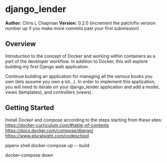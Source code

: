 # django_lender

**Author**: Chris L Chapman
**Version**: 0.2.0 (increment the patch/fix version number up if you make more commits past your first submission)

## Overview

Introduction to the concept of Docker and working within containers as a part of the developer workflow. In addition to Docker, this will explore building my first Django web application.

Continue building an application for managing all the various books you own (lets assume you own a lot…). In order to implement this application, you will need to iterate on your django_lender application and add a model, views (templates), and controllers (views).

## Getting Started

Install Docker and compose according to the steps starting from these sites:
https://docker-curriculum.com/#table-of-contents
https://docs.docker.com/compose/django/
https://www.pluralsight.com/codeschool

pipenv shell
docker-compose up -- build

docker-compose down

